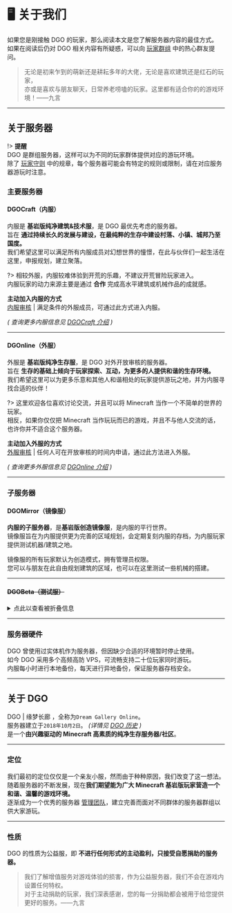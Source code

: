 <!-- notice/about -->

# 🖥 关于我们

如果您是刚接触 DGO 的玩家，那么阅读本文是您了解服务器内容的最佳方式。<br/>
如果在阅读后仍对 DGO 相关内容有所疑惑，可以向 [玩家群组](community/players/groups) 中的热心群友提问。

> 无论是初来乍到的萌新还是耕耘多年的大佬，无论是喜欢建筑还是红石的玩家，<br/>
> 亦或是喜欢与朋友聊天，日常养老唠嗑的玩家。这里都有适合你的的游戏环境！——九言

---

## 关于服务器

!> **提醒** <br/>
DGO 是群组服务器，这样可以为不同的玩家群体提供对应的游玩环境。<br/>
除了 [玩家守则](notice/rules) 中的规章，每个服务器可能会有特定的规则或限制，请在对应服务器游玩时注意。

### 主要服务器

#### DGOCraft（内服）

内服是 **基岩版纯净建筑&技术服**，是 DGO 最优先考虑的服务器。<br/>
旨在 **通过持续长久的发展与建设，在最纯粹的生存中建设村落、小镇、城邦乃至国度。** <br/>
我们希望这里可以满足所有内服成员对幻想世界的憧憬，在此与伙伴们一起生活在这里，申报规划，建立聚落。<br/>

?> 相较外服，内服较难体验到开荒的乐趣，不建议开荒冒险玩家进入。<br/>
内服玩家的动力来源主要是通过 **合作** 完成高水平建筑或机械作品的成就感。

**主动加入内服的方式** <br/>
[内服审核](notice/join?id=二、内服审核) | 满足条件的外服成员，可通过此方式进入内服。

_( 查询更多内服信息见 [DGOCraft 介绍](information/DGOCraft/2nd) )_

---

#### DGOnline（外服）

外服是 **基岩版纯净生存服**，是 DGO 对外开放审核的服务器。<br/>
旨在 **生存的基础上倾向于玩家探索、互动，为更多的人提供和谐的生存环境。** <br/>
我们希望这里可以为更多乐意和其他人和谐相处的玩家提供游玩之地，并为内服寻找合适的伙伴！

?> 这里欢迎各位喜欢讨论交流，并且可以将 Minecraft 当作一个不简单的世界的玩家。<br/>
相反，如果你仅仅把 Minecraft 当作玩玩而已的游戏，并且不与他人交流的话，也许你并不适合这个服务器。

**主动加入外服的方式**<br/>
[外服审核](/notice/join?id=一、外服审核) | 任何人可在开放审核的时间内申请，通过此方法进入外服。

_( 查询更多外服信息见 [DGOnline 介绍](information/DGOnline/3rd) )_

---

### 子服务器

#### DGOMirror（镜像服）

**内服的子服务器**，是**基岩版创造镜像服**，是内服的平行世界。<br/>
镜像服旨在为内服提供更为完善的区域规划，会定期复刻内服的存档，为内服玩家提供测试机器/建筑之地。

镜像服的所有玩家默认为创造模式，拥有管理员权限。<br/>
您可以与朋友在此自由规划建筑的区域，也可以在这里测试一些机械的搭建。

---

#### ~~DGOBeta（测试服）~~

<details>
<summary>点此以查看被折叠信息</summary>

**外服的子服务器**，是**基岩版生存测试服。** <br/>
测试服旨在为外服玩家提供一个提前尝试新版本之地,体验重大版本更新的新内容。

当官方发布重大更新的版本时，测试服会开启并紧跟最新版。<br/>
服务器不定期开放。在正式版发布且主服完成跟进后，测试服会关闭并对玩家提供测试服的地图。

</details>

---

### 服务器硬件

DGO 曾使用过实体机作为服务器，但因缺少合适的环境暂时停止使用。<br/>
如今 DGO 采用多个高频高防 VPS，可流畅支持二十位玩家同时游玩。<br/>
内服每小时进行本地备份，每天进行异地备份，保证服务器存档安全。

---

## 关于 DGO

DGO | 缘梦长廊 ，全称为`Dream Gallery Online`。 <br/>
服务器建立于`2018年10月2日`。 _(详情见 [DGO 历史](information/DGOHistory) )_ <br/>
是一个**由兴趣驱动的 Minecraft 高素质的纯净生存服务器/社区**。

---

### 定位

我们最初的定位仅仅是一个亲友小服，然而由于种种原因，我们改变了这一想法。<br/>
随着服务器的不断发展，现在**我们期望能为广大 Minecraft 基岩版玩家营造一个和谐、温馨的游戏环境。**<br/>
逐渐成为一个优秀的服务器 [管理团队](other/contact?id=管理组)，建立完善而面对不同群体的服务器群组以供大家游玩。

---

### 性质

DGO 的性质为公益服，即 **不进行任何形式的主动盈利，只接受自愿捐助的服务器。** <br/>

> 我们了解增值服务对游戏体验的损害，作为公益服务器，我们不会在游戏内设置任何特权。<br/>
> 对于主动捐助的玩家，我们深表感谢，您的每一分捐助都会被用于给您提供更好的服务。——九言
